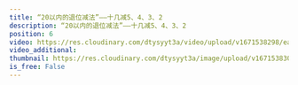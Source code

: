 ```yaml
---
title: “20以内的退位减法”——十几减5、4、3、2
description: “20以内的退位减法”——十几减5、4、3、2
position: 6
video: https://res.cloudinary.com/dtysyyt3a/video/upload/v1671538298/easymath/1年级下/02单元20以内的退位减法/kvxekho5gugajnihy89v.mp4
video_additional: 
thumbnail: https://res.cloudinary.com/dtysyyt3a/image/upload/v1671538301/easymath/1年级下/02单元20以内的退位减法/g1yo39blfmnpuqccsjlt.png
is_free: False
---
```

